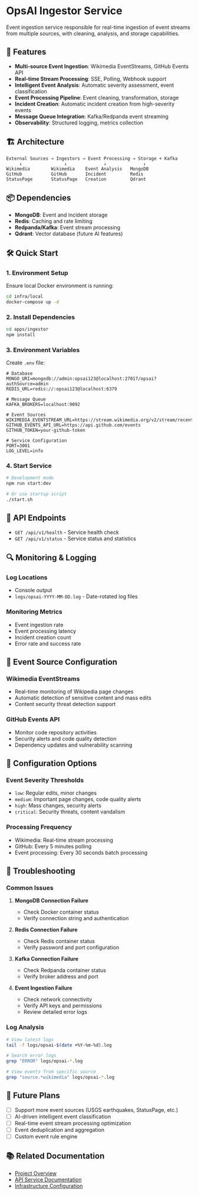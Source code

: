 # OpsAI Ingestor Service

Event ingestion service responsible for real-time ingestion of event streams from multiple sources, with cleaning, analysis, and storage capabilities.

## 🚀 Features

- **Multi-source Event Ingestion**: Wikimedia EventStreams, GitHub Events API
- **Real-time Stream Processing**: SSE, Polling, Webhook support
- **Intelligent Event Analysis**: Automatic severity assessment, event classification
- **Event Processing Pipeline**: Event cleaning, transformation, storage
- **Incident Creation**: Automatic incident creation from high-severity events
- **Message Queue Integration**: Kafka/Redpanda event streaming
- **Observability**: Structured logging, metrics collection

## 🏗️ Architecture

```
External Sources → Ingestors → Event Processing → Storage + Kafka
     ↓                ↓              ↓              ↓
Wikimedia        Wikimedia    Event Analysis   MongoDB
GitHub           GitHub       Incident         Redis
StatusPage       StatusPage   Creation         Qdrant
```

## 📦 Dependencies

- **MongoDB**: Event and incident storage
- **Redis**: Caching and rate limiting
- **Redpanda/Kafka**: Event stream processing
- **Qdrant**: Vector database (future AI features)

## 🛠️ Quick Start

### 1. Environment Setup

Ensure local Docker environment is running:

```bash
cd infra/local
docker-compose up -d
```

### 2. Install Dependencies

```bash
cd apps/ingestor
npm install
```

### 3. Environment Variables

Create `.env` file:

```env
# Database
MONGO_URI=mongodb://admin:opsai123@localhost:27017/opsai?authSource=admin
REDIS_URL=redis://:opsai123@localhost:6379

# Message Queue
KAFKA_BROKERS=localhost:9092

# Event Sources
WIKIMEDIA_EVENTSTREAM_URL=https://stream.wikimedia.org/v2/stream/recentchange
GITHUB_EVENTS_API_URL=https://api.github.com/events
GITHUB_TOKEN=your-github-token

# Service Configuration
PORT=3001
LOG_LEVEL=info
```

### 4. Start Service

```bash
# Development mode
npm run start:dev

# Or use startup script
./start.sh
```

## 📡 API Endpoints

- `GET /api/v1/health` - Service health check
- `GET /api/v1/status` - Service status and statistics

## 🔍 Monitoring & Logging

### Log Locations
- Console output
- `logs/opsai-YYYY-MM-DD.log` - Date-rotated log files

### Monitoring Metrics
- Event ingestion rate
- Event processing latency
- Incident creation count
- Error rate and success rate

## 🎯 Event Source Configuration

### Wikimedia EventStreams
- Real-time monitoring of Wikipedia page changes
- Automatic detection of sensitive content and mass edits
- Content security threat detection support

### GitHub Events API
- Monitor code repository activities
- Security alerts and code quality detection
- Dependency updates and vulnerability scanning

## 🔧 Configuration Options

### Event Severity Thresholds
- `low`: Regular edits, minor changes
- `medium`: Important page changes, code quality alerts
- `high`: Mass changes, security alerts
- `critical`: Security threats, content vandalism

### Processing Frequency
- Wikimedia: Real-time stream processing
- GitHub: Every 5 minutes polling
- Event processing: Every 30 seconds batch processing

## 🚨 Troubleshooting

### Common Issues

1. **MongoDB Connection Failure**
   - Check Docker container status
   - Verify connection string and authentication

2. **Redis Connection Failure**
   - Check Redis container status
   - Verify password and port configuration

3. **Kafka Connection Failure**
   - Check Redpanda container status
   - Verify broker address and port

4. **Event Ingestion Failure**
   - Check network connectivity
   - Verify API keys and permissions
   - Review detailed error logs

### Log Analysis

```bash
# View latest logs
tail -f logs/opsai-$(date +%Y-%m-%d).log

# Search error logs
grep "ERROR" logs/opsai-*.log

# View events from specific source
grep "source.*wikimedia" logs/opsai-*.log
```

## 🔮 Future Plans

- [ ] Support more event sources (USGS earthquakes, StatusPage, etc.)
- [ ] AI-driven intelligent event classification
- [ ] Real-time event stream processing optimization
- [ ] Event deduplication and aggregation
- [ ] Custom event rule engine

## 📚 Related Documentation

- [Project Overview](../docs/ops_ai_realtime_incident_knowledge_copilot_project_planning_and_execution_manual_production_mvp.md)
- [API Service Documentation](../api/README.md)
- [Infrastructure Configuration](../../infra/local/README.md)
